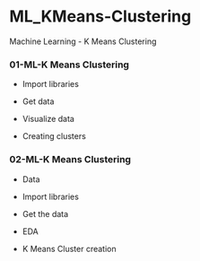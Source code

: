 # ML_KMeans-Clustering
Machine Learning - K Means Clustering

### 01-ML-K Means Clustering
- Import libraries

- Get data

- Visualize data

- Creating clusters

### 02-ML-K Means Clustering
- Data

- Import libraries

- Get the data

- EDA

- K Means Cluster creation

